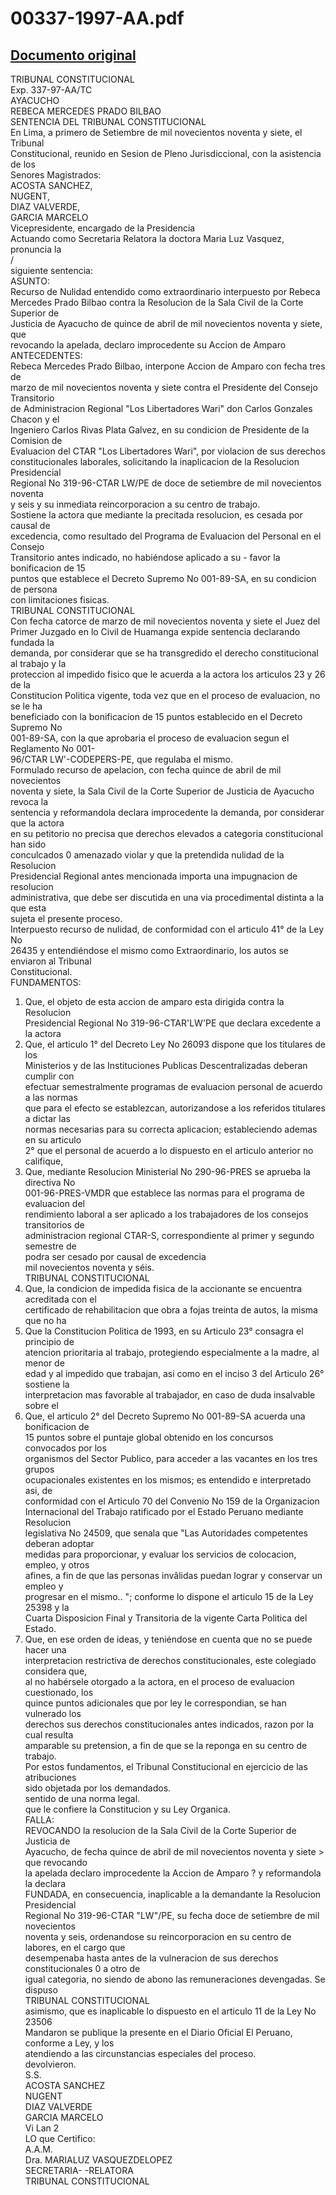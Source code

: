 
00337-1997-AA.pdf
=================
  
[Documento original](https://tc.gob.pe/jurisprudencia/1997/00337-1997-AA.pdf)  
---  
TRIBUNAL CONSTITUCIONAL  
Exp. 337-97-AA/TC  
AYACUCHO  
REBECA MERCEDES PRADO BILBAO  
SENTENCIA DEL TRIBUNAL CONSTITUCIONAL  
En Lima, a primero de Setiembre de mil novecientos noventa y siete, el Tribunal  
Constitucional, reunido en Sesion de Pleno Jurisdiccional, con la asistencia de los  
Senores Magistrados:  
ACOSTA SANCHEZ,  
NUGENT,  
DIAZ VALVERDE,  
GARCIA MARCELO  
Vicepresidente, encargado de la Presidencia  
Actuando como Secretaria Relatora la doctora Maria Luz Vasquez, pronuncia la  
/  
siguiente sentencia:  
ASUNTO:  
Recurso de Nulidad entendido como extraordinario interpuesto por Rebeca  
Mercedes Prado Bilbao contra la Resolucion de la Sala Civil de la Corte Superior de  
Justicia de Ayacucho de quince de abril de mil novecientos noventa y siete, que  
revocando la apelada, declaro improcedente su Accion de Amparo  
ANTECEDENTES:  
Rebeca Mercedes Prado Bilbao, interpone Accion de Amparo con fecha tres de  
marzo de mil novecientos noventa y siete contra el Presidente del Consejo Transitorio  
de Administracion Regional "Los Libertadores Wari" don Carlos Gonzales Chacon y el  
Ingeniero Carlos Rivas Plata Galvez, en su condicion de Presidente de la Comision de  
Evaluacion del CTAR "Los Libertadores Wari", por violacion de sus derechos  
constitucionales laborales, solicitando la inaplicacion de la Resolucion Presidencial  
Regional No 319-96-CTAR LW/PE de doce de setiembre de mil novecientos noventa  
y seis y su inmediata reincorporacion a su centro de trabajo.  
Sostiene la actora que mediante la precitada resolucion, es cesada por causal de  
excedencia, como resultado del Programa de Evaluacion del Personal en el Consejo  
Transitorio antes indicado, no habiéndose aplicado a su - favor la bonificacion de 15  
puntos que establece el Decreto Supremo No 001-89-SA, en su condicion de persona  
con limitaciones fisicas.  
TRIBUNAL CONSTITUCIONAL  
Con fecha catorce de marzo de mil novecientos noventa y siete el Juez del  
Primer Juzgado en lo Civil de Huamanga expide sentencia declarando fundada la  
demanda, por considerar que se ha transgredido el derecho constitucional al trabajo y la  
proteccion al impedido fisico que le acuerda a la actora los articulos 23 y 26 de la  
Constitucion Politica vigente, toda vez que en el proceso de evaluacion, no se le ha  
beneficiado con la bonificacion de 15 puntos establecido en el Decreto Supremo No  
001-89-SA, con la que aprobaria el proceso de evaluacion segun el Reglamento No 001-  
96/CTAR LW'-CODEPERS-PE, que regulaba el mismo.  
Formulado recurso de apelacion, con fecha quince de abril de mil novecientos  
noventa y siete, la Sala Civil de la Corte Superior de Justicia de Ayacucho revoca la  
sentencia y reformandola declara improcedente la demanda, por considerar que la actora  
en su petitorio no precisa que derechos elevados a categoria constitucional han sido  
conculcados 0 amenazado violar y que la pretendida nulidad de la Resolucion  
Presidencial Regional antes mencionada importa una impugnacion de resolucion  
administrativa, que debe ser discutida en una via procedimental distinta a la que esta  
sujeta el presente proceso.  
Interpuesto recurso de nulidad, de conformidad con el articulo 41° de la Ley No  
26435 y entendiéndose el mismo como Extraordinario, los autos se enviaron al Tribunal  
Constitucional.  
FUNDAMENTOS:  
1. Que, el objeto de esta accion de amparo esta dirigida contra la Resolucion  
Presidencial Regional No 319-96-CTAR'LW'PE que declara excedente a la actora  
2. Que, el articulo 1° del Decreto Ley No 26093 dispone que los titulares de los  
Ministerios y de las Instituciones Publicas Descentralizadas deberan cumplir con  
efectuar semestralmente programas de evaluacion personal de acuerdo a las normas  
que para el efecto se establezcan, autorizandose a los referidos titulares a dictar las  
normas necesarias para su correcta aplicacion; estableciendo ademas en su articulo  
2° que el personal de acuerdo a lo dispuesto en el articulo anterior no califique,  
3. Que, mediante Resolucion Ministerial No 290-96-PRES se aprueba la directiva No  
001-96-PRES-VMDR que establece las normas para el programa de evaluacion del  
rendimiento laboral a ser aplicado a los trabajadores de los consejos transitorios de  
administracion regional CTAR-S, correspondiente al primer y segundo semestre de  
podra ser cesado por causal de excedencia  
mil novecientos noventa y séis.  
TRIBUNAL CONSTITUCIONAL  
4. Que, la condicion de impedida fisica de la accionante se encuentra acreditada con el  
certificado de rehabilitacion que obra a fojas treinta de autos, la misma que no ha  
5. Que la Constitucion Politica de 1993, en su Articulo 23° consagra el principio de  
atencion prioritaria al trabajo, protegiendo especialmente a la madre, al menor de  
edad y al impedido que trabajan, asi como en el inciso 3 del Articulo 26° sostiene la  
interpretacion mas favorable al trabajador, en caso de duda insalvable sobre el  
6. Que, el articulo 2° del Decreto Supremo No 001-89-SA acuerda una bonificacion de  
15 puntos sobre el puntaje global obtenido en los concursos convocados por los  
organismos del Sector Publico, para acceder a las vacantes en los tres grupos  
ocupacionales existentes en los mismos; es entendido e interpretado asi, de  
conformidad con el Articulo 70 del Convenio No 159 de la Organizacion  
Internacional del Trabajo ratificado por el Estado Peruano mediante Resolucion  
legislativa No 24509, que senala que "Las Autoridades competentes deberan adoptar  
medidas para proporcionar, y evaluar los servicios de colocacion, empleo, y otros  
afines, a fin de que las personas invâlidas puedan lograr y conservar un empleo y  
progresar en el mismo.. "; conforme lo dispone el articulo 15 de la Ley 25398 y la  
Cuarta Disposicion Final y Transitoria de la vigente Carta Politica del Estado.  
7. Que, en ese orden de ideas, y teniéndose en cuenta que no se puede hacer una  
interpretacion restrictiva de derechos constitucionales, este colegiado considera que,  
al no habérsele otorgado a la actora, en el proceso de evaluacion cuestionado, los  
quince puntos adicionales que por ley le correspondian, se han vulnerado los  
derechos sus derechos constitucionales antes indicados, razon por la cual resulta  
amparable su pretension, a fin de que se la reponga en su centro de trabajo.  
Por estos fundamentos, el Tribunal Constitucional en ejercicio de las atribuciones  
sido objetada por los demandados.  
sentido de una norma legal.  
que le confiere la Constitucion y su Ley Organica.  
FALLA:  
REVOCANDO la resolucion de la Sala Civil de la Corte Superior de Justicia de  
Ayacucho, de fecha quince de abril de mil novecientos noventa y siete > que revocando  
la apelada declaro improcedente la Accion de Amparo ? y reformandola la declara  
FUNDADA, en consecuencia, inaplicable a la demandante la Resolucion Presidencial  
Regional No 319-96-CTAR "LW"/PE, su fecha doce de setiembre de mil novecientos  
noventa y seis, ordenandose su reincorporacion en su centro de labores, en el cargo que  
desempenaba hasta antes de la vulneracion de sus derechos constitucionales 0 a otro de  
igual categoria, no siendo de abono las remuneraciones devengadas. Se dispuso  
TRIBUNAL CONSTITUCIONAL  
asimismo, que es inaplicable lo dispuesto en el articulo 11 de la Ley No 23506  
Mandaron se publique la presente en el Diario Oficial El Peruano, conforme a Ley, y los  
atendiendo a las circunstancias especiales del proceso.  
devolvieron.  
S.S.  
ACOSTA SANCHEZ  
NUGENT  
DIAZ VALVERDE  
GARCIA MARCELO  
Vi Lan 2  
LO que Certifico:  
A.A.M.  
Dra. MARIALUZ VASQUEZDELOPEZ  
SECRETARIA- -RELATORA  
TRIBUNAL CONSTITUCIONAL